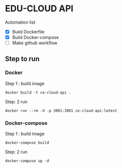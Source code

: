 # EDU-CLOUD API

Automation list
- [x] Build Dockerfile
- [x] Build Docker-compose
- [ ] Make github workflow

## Step to run
### Docker
Step 1 : build image
```
docker build -t ce-cloud-api .
```

Step: 2 run
```
docker run --rm -d -p 3001:3001 ce-cloud-api:latest
```

### Docker-compose
Step 1 : build image
```
docker-compose build 
```

Step: 2 run
```
docker-compose up -d
```